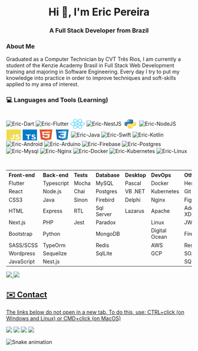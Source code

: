 <h1 align="center">Hi 👋, I'm Eric Pereira</h1>
<h3 align="center">A Full Stack Developer from Brazil</h3>

<h3 align="left">About Me</h3>
<p align="left">Graduated as a Computer Technician by CVT Três Rios, I am currently a student of the Kenzie Academy Brasil in Full Stack Web Development training and majoring in Software Engineering. Every day I try to put my knowledge into practice in order to improve techniques and soft-skills applied to my area of ​​interest.</p>

<h3 align="left">💻 Languages and Tools (Learning)</h3>
<div style="display: inline_block"><br>    
  <img align="center" alt="Eric-Dart" height="30" width="40" src="https://cdn.jsdelivr.net/gh/devicons/devicon/icons/dart/dart-original.svg" />    
  <img align="center" alt="Eric-Flutter" height="30" width="40" src="https://cdn.jsdelivr.net/gh/devicons/devicon/icons/flutter/flutter-original.svg" />           
  <img align="center" alt="Eric-React" height="30" width="40" src="https://raw.githubusercontent.com/devicons/devicon/master/icons/react/react-original.svg">
  <img align="center" alt="Eric-NestJS" height="30" width="40" src="https://cdn.jsdelivr.net/gh/devicons/devicon/icons/nestjs/nestjs-plain.svg" /> 
  <img align="center" alt="Eric-Python" height="30" width="40" src="https://raw.githubusercontent.com/devicons/devicon/master/icons/python/python-original.svg">  
  <img align="center" alt="Eric-NodeJS" height="30" width="40" src="https://cdn.jsdelivr.net/gh/devicons/devicon/icons/nodejs/nodejs-original.svg" />        
  <img align="center" alt="Eric-Js" height="30" width="40" src="https://raw.githubusercontent.com/devicons/devicon/master/icons/javascript/javascript-plain.svg">
  <img align="center" alt="Eric-Ts" height="30" width="40" src="https://raw.githubusercontent.com/devicons/devicon/master/icons/typescript/typescript-plain.svg"> 
  <img align="center" alt="Eric-HTML" height="30" width="40" src="https://raw.githubusercontent.com/devicons/devicon/master/icons/html5/html5-original.svg">
  <img align="center" alt="Eric-CSS" height="30" width="40" src="https://raw.githubusercontent.com/devicons/devicon/master/icons/css3/css3-original.svg"> 
  <img align="center" alt="Eric-Java" height="30" width="40" src="https://cdn.jsdelivr.net/gh/devicons/devicon/icons/java/java-original.svg" />
  <img align="center" alt="Eric-Swift" height="30" width="40" src="https://cdn.jsdelivr.net/gh/devicons/devicon/icons/swift/swift-original.svg" />
  <img align="center" alt="Eric-Kotlin" height="30" width="40" src="https://cdn.jsdelivr.net/gh/devicons/devicon/icons/kotlin/kotlin-original.svg" />  
  <img align="center" alt="Eric-Android" height="30" width="40" src="https://cdn.jsdelivr.net/gh/devicons/devicon/icons/android/android-original.svg" />     
  <img align="center" alt="Eric-Arduino" height="30" width="40" src="https://cdn.jsdelivr.net/gh/devicons/devicon/icons/arduino/arduino-original.svg" />  
  <img align="center" alt="Eric-Firebase" height="30" width="40" src="https://cdn.jsdelivr.net/gh/devicons/devicon/icons/firebase/firebase-plain.svg" />  
  <img align="center" alt="Eric-Postgres" height="30" width="40" src="https://cdn.jsdelivr.net/gh/devicons/devicon/icons/postgresql/postgresql-original.svg" />
  <img align="center" alt="Eric-Mysql" height="30" width="40" src="https://cdn.jsdelivr.net/gh/devicons/devicon/icons/mysql/mysql-original.svg" />
  <img align="center" alt="Eric-Nginx" height="30" width="40" src="https://cdn.jsdelivr.net/gh/devicons/devicon/icons/nginx/nginx-original.svg" />
  <img align="center" alt="Eric-Docker" height="30" width="40" src="https://cdn.jsdelivr.net/gh/devicons/devicon/icons/docker/docker-original.svg" />  
  <img align="center" alt="Eric-Kubernetes" height="30" width="40" src="https://cdn.jsdelivr.net/gh/devicons/devicon/icons/kubernetes/kubernetes-plain.svg" /> 
  <img align="center" alt="Eric-Linux" height="30" width="40" src="https://cdn.jsdelivr.net/gh/devicons/devicon/icons/linux/linux-original.svg" />  
</div>

##
<table align="left">
  <tr align="left">
    <th>Front-end</th>
    <th>Back-end</th>    
    <th>Tests</th>
    <th>Database</th>
    <th>Desktop</th>
    <th>DevOps</th>
    <th>Others</th>   
  </tr>
  <tr>
    <td>Flutter</td>
    <td>Typescript</td>
    <td>Mocha</td>
    <td>MySQL</td>
    <td>Pascal</td>
    <td>Docker</td> 
    <td>Heroku</td>   
  </tr>
  <tr>
    <td>React</td>
    <td>Node.js</td>
    <td>Chai</td>
    <td>Postgres</td>
    <td>VB .NET</td>
    <td>Kubernetes</td>  
    <td>Git</td>   
  </tr>
  <tr>
    <td>CSS3</td>
    <td>Java</td>
    <td>Sinon</td>
    <td>Firebird</td>
    <td>Delphi</td>
    <td>Nginx</td>  
    <td>Figma</td>  
  </tr>
  <tr>
    <td>HTML</td>
    <td>Express</td>
    <td>RTL</td>
    <td>Sql Server</td>
    <td>Lazarus</td>
    <td>Apache</td>   
    <td>Adobe XD</td> 
  </tr>
  <tr>
    <td>Next.js</td>
    <td>PHP</td>
    <td>Jest</td>
    <td>Paradox</td>
    <td></td>
    <td>Linux</td>   
    <td>JWT</td>   
  </tr>
  <tr>
    <td>Bootstrap</td>
    <td>Python</td>
    <td></td>
    <td>MongoDB</td>
    <td></td>
    <td>Digital Ocean</td>   
    <td>Firebase</td>   
  </tr>
  <tr>
    <td>SASS/SCSS</td>
    <td>TypeOrm</td>
    <td></td>
    <td>Redis</td>
    <td></td>
    <td>AWS</td>   
    <td>Rest</td>
  </tr>
  <tr>
    <td>Wordpress</td>
    <td>Sequelize</td>
    <td></td>
    <td>SqlLite</td>
    <td></td>
    <td>GCP</td>
    <td>SOAP</td>    
  </tr>
  <tr>
    <td>JavaScript</td>
    <td>Nest.js</td>
    <td></td>
    <td></td>
    <td></td>
    <td></td>
    <td>SQL</td>    
  </tr>
</table>

##

<div align="left">
  <a href="https://github.com/cirebox">
  <img height="150em" src="https://github-readme-stats.vercel.app/api?username=cirebox&show_icons=true&theme=dark&include_all_commits=true&count_private=true"/>
  <img height="150em" src="https://github-readme-stats.vercel.app/api/top-langs/?username=cirebox&layout=compact&langs_count=7&theme=dark"/>
</div>
  
## ✉️ Contact
  
  The links below do not open in a new tab. To do this, use: CTRL+click (on Windows and Linux) or CMD+click (on MacOS)
<div> 
  <a href = "mailto:suportecire@gmail.com"><img src="https://img.shields.io/badge/-Gmail-%23333?style=for-the-badge&logo=gmail&logoColor=white" target="_blank"></a>
  <a href="https://instagram.com/eric_pereira95" target="_blank"><img src="https://img.shields.io/badge/-Instagram-%23E4405F?style=for-the-badge&logo=instagram&logoColor=white" target="_blank"></a>  
  <a href="https://www.linkedin.com/in/cire" target="_blank"><img src="https://img.shields.io/badge/-LinkedIn-%230077B5?style=for-the-badge&logo=linkedin&logoColor=white" target="_blank"></a>  
  <a href="https://api.whatsapp.com/send?phone=5524992405601&text=Ol%C3%A1%20Eric%20tudo%20bem?%20Gostaria%20de%20saber%20mais%20sobre%20seus%20projetos.%20Gostei%20do%20teu%20perfil%20no%20GitHub." target="_blank"><img src="https://img.shields.io/badge/WhatsApp-25D366?style=for-the-badge&logo=whatsapp&logoColor=white" target="_blank"></a> 
  
 
  ![Snake animation](https://github.com/cirebox/cirebox/blob/output/github-contribution-grid-snake.svg)
 
</div>
